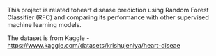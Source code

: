 This project is related toheart disease prediction using Random Forest Classifier (RFC) and comparing its performance with other supervised machine learning models.

The dataset is from Kaggle - https://www.kaggle.com/datasets/krishujeniya/heart-diseae
